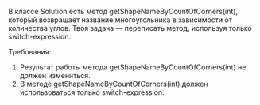 
В классе Solution есть метод getShapeNameByCountOfCorners(int), который возвращает название многоугольника в зависимости от количества углов.
Твоя задача &mdash; переписать метод, используя только switch-expression.


Требования:
1.	Результат работы метода getShapeNameByCountOfCorners(int) не должен измениться.
2.	В методе getShapeNameByCountOfCorners(int) должен использоваться только switch-expression.


